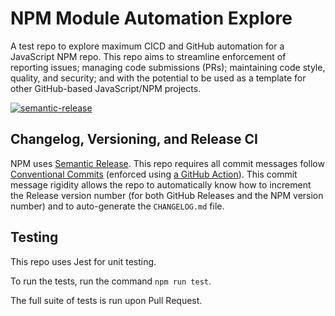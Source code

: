 # NPM Module Automation Explore
A test repo to explore maximum CICD and GitHub automation for a JavaScript NPM repo. This repo aims to streamline enforcement of reporting issues; managing code submissions (PRs); maintaining code style, quality, and security; and with the potential to be used as a template for other GitHub-based JavaScript/NPM projects.

[![semantic-release](https://img.shields.io/badge/%20%20%F0%9F%93%A6%F0%9F%9A%80-semantic--release-e10079.svg)](https://github.com/semantic-release/semantic-release)

## Changelog, Versioning, and Release CI
NPM uses [Semantic Release](https://github.com/semantic-release/semantic-release).
This repo requires all commit messages follow [Conventional Commits](https://www.conventionalcommits.org/) (enforced using [a GitHub Action](https://github.com/semantic-release/semantic-release/blob/master/docs/recipes/github-actions.md)). This commit message rigidity allows the repo to automatically know how to increment the Release version number (for both GitHub Releases and the NPM version number) and to auto-generate the `CHANGELOG.md` file.

## Testing
This repo uses Jest for unit testing.

To run the tests, run the command `npm run test`.

The full suite of tests is run upon Pull Request.
